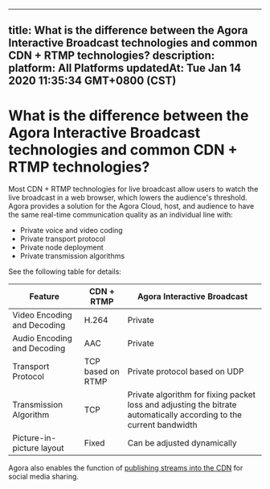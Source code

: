 
---
title: What is the difference between the Agora Interactive Broadcast technologies and common CDN + RTMP technologies?
description: 
platform: All Platforms
updatedAt: Tue Jan 14 2020 11:35:34 GMT+0800 (CST)
---
# What is the difference between the Agora Interactive Broadcast technologies and common CDN + RTMP technologies?
Most CDN + RTMP technologies for live broadcast allow users to watch the live broadcast in a web browser, which lowers the audience's threshold. 
Agora provides a solution for the Agora Cloud, host, and audience to have the same real-time communication quality as an individual line with:

- Private voice and video coding
- Private transport protocol
- Private node deployment
- Private transmission algorithms

See the following table for details:

| Feature                | CDN + RTMP        | Agora Interactive Broadcast                                  |
| --------------------------- | ----------------- | ------------------------------------------------------------ |
| Video Encoding and Decoding | H.264             | Private                                                      |
| Audio Encoding and Decoding | AAC               | Private                                                      |
| Transport Protocol          | TCP based on RTMP | Private protocol based on UDP                                |
| Transmission Algorithm      | TCP               | Private algorithm for fixing packet loss and adjusting the bitrate automatically according to the current bandwidth |
| Picture-in-picture layout   | Fixed             | Can be adjusted dynamically                                  |

Agora also enables the function of [publishing streams into the CDN](https://docs.agora.io/en/Interactive%20Broadcast/push_stream_android2.0?platform=Android) for social media sharing.
